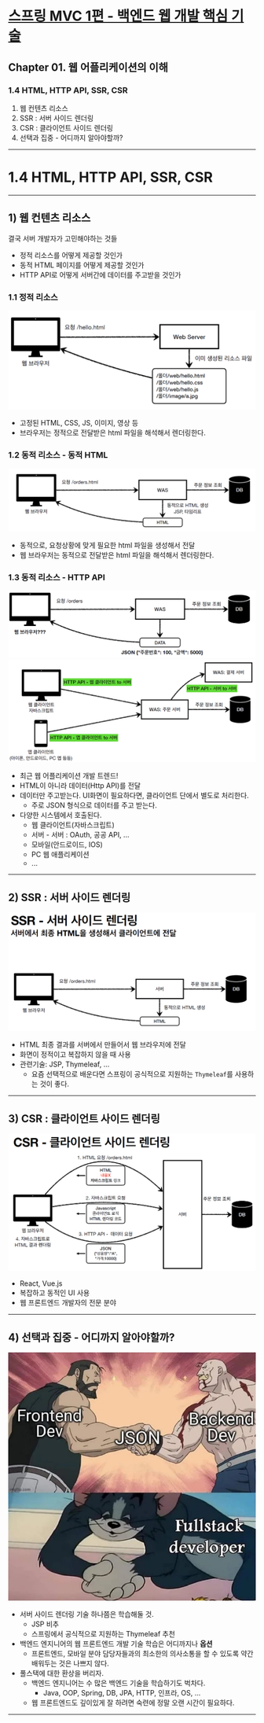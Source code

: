 # <a href = "../README.md" target="_blank">스프링 MVC 1편 - 백엔드 웹 개발 핵심 기술</a>
## Chapter 01. 웹 어플리케이션의 이해
### 1.4 HTML, HTTP API, SSR, CSR
1) 웹 컨텐츠 리소스
2) SSR : 서버 사이드 렌더링
3) CSR : 클라이언트 사이드 렌더링
4) 선택과 집중 - 어디까지 알아야할까?

---

# 1.4 HTML, HTTP API, SSR, CSR

---

## 1) 웹 컨텐츠 리소스
결국 서버 개발자가 고민해야하는 것들
- 정적 리소스를 어떻게 제공할 것인가
- 동적 HTML 페이지를 어떻게 제공할 것인가
- HTTP API로 어떻게 서버간에 데이터를 주고받을 것인가

### 1.1 정적 리소스
![static_resource](img/static_resource.png)
- 고정된 HTML, CSS, JS, 이미지, 영상 등
- 브라우저는 정적으로 전달받은 html 파일을 해석해서 렌더링한다.

### 1.2 동적 리소스 - 동적 HTML
![dynamic_html](img/dynamic_html.png)
- 동적으로, 요청상황에 맞게 필요한 html 파일을 생성해서 전달
- 웹 브라우저는 동적으로 전달받은 html 파일을 해석해서 렌더링한다.

### 1.3 동적 리소스 - HTTP API
![http_api_1](img/http_api_1.png)
![http_api_2](img/http_api_2.png)
- 최근 웹 어플리케이션 개발 트렌드!
- HTML이 아니라 데이터(Http API)를 전달
- 데이터만 주고받는다. UI화면이 필요하다면, 클라이언트 단에서 별도로 처리한다.
  - 주로 JSON 형식으로 데이터를 주고 받는다.
- 다양한 시스템에서 호출된다.
  - 웹 클라이언트(자바스크립트)
  - 서버 - 서버 : OAuth, 공공 API, ...
  - 모바일(안드로이드, IOS)
  - PC 웹 애플리케이션
  - ...

---

## 2) SSR : 서버 사이드 렌더링
![server_side_rendering](img/server_side_rendering.png)
- HTML 최종 결과를 서버에서 만들어서 웹 브라우저에 전달
- 화면이 정적이고 복잡하지 않을 때 사용
- 관련기술: JSP, Thymeleaf, ...
  - 요즘 선택적으로 배운다면 스프링이 공식적으로 지원하는 `Thymeleaf`를 사용하는 것이 좋다.

---

## 3) CSR : 클라이언트 사이드 렌더링
![client_side_rendering](img/client_side_rendering.png)
- React, Vue.js
- 복잡하고 동적인 UI 사용
- 웹 프론트엔드 개발자의 전문 분야

---

## 4) 선택과 집중 - 어디까지 알아야할까?
![full_stack](img/full_stack.jpg)
- 서버 사이드 렌더링 기술 하나쯤은 학습해둘 것.
  - JSP 비추
  - 스프링에서 공식적으로 지원하는 Thymeleaf 추천
- 백엔드 엔지니어의 웹 프론트엔드 개발 기술 학습은 어디까지나 **옵션**
  - 프론트엔드, 모바일 분야 담당자들과의 최소한의 의사소통을 할 수 있도록 약간 배워두는 것은 나쁘지 않다. 
- 풀스택에 대한 환상을 버리자.
  - 백엔드 엔지니어는 수 많은 백엔드 기술을 학습하기도 벅차다.
    - Java, OOP, Spring, DB, JPA, HTTP, 인프라, OS, ...
  - 웹 프론트엔드도 깊이있게 잘 하려면 숙련에 정말 오랜 시간이 필요하다.

---